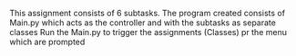 This assignment consists of 6 subtasks.
The program created consists of Main.py which acts as the controller and with the subtasks as separate classes
Run the Main.py to trigger the assignments (Classes) pr the menu which are prompted
